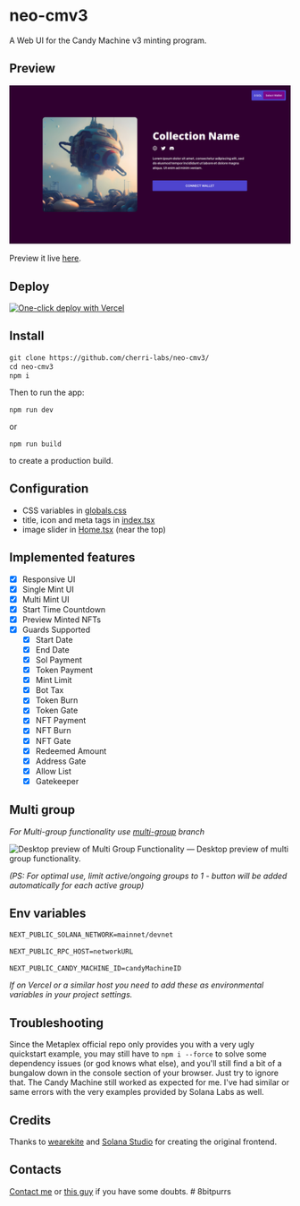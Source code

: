 # neo-cmv3

A Web UI for the Candy Machine v3 minting program.

## Preview

![Desktop preview of Neo-CMv3](preview.png)

Preview it live [here](https://neo-cmv3.vercel.app/).

## Deploy

[![One-click deploy with Vercel](https://vercel.com/button)](https://vercel.com/new/clone?repository-url=https%3A%2F%2Fgithub.com%2Fcherrynoize%2Fneo-cmv3&env=NEXT_PUBLIC_SOLANA_NETWORK,NEXT_PUBLIC_RPC_HOST,NEXT_PUBLIC_CANDY_MACHINE_ID&project-name=neo-cmv3&repository-name=neo-cmv3)

## Install

    git clone https://github.com/cherri-labs/neo-cmv3/
    cd neo-cmv3
    npm i

Then to run the app:

    npm run dev

or

    npm run build

to create a production build.

## Configuration

- CSS variables in [globals.css](/styles/globals.css)
- title, icon and meta tags in [index.tsx](/pages/index.tsx)
- image slider in [Home.tsx](src/Home.tsx) (near the top)

## Implemented features

- [x] Responsive UI
- [x] Single Mint UI
- [x] Multi Mint UI
- [x] Start Time Countdown
- [x] Preview Minted NFTs
- [x] Guards Supported
  - [x] Start Date
  - [x] End Date
  - [x] Sol Payment
  - [x] Token Payment
  - [x] Mint Limit
  - [x] Bot Tax
  - [x] Token Burn
  - [x] Token Gate
  - [x] NFT Payment
  - [x] NFT Burn
  - [x] NFT Gate
  - [x] Redeemed Amount
  - [x] Address Gate
  - [x] Allow List
  - [x] Gatekeeper

## Multi group 

*For Multi-group functionality use [multi-group](/tree/multi-group) branch*

![Desktop preview of Multi Group Functionality](https://media.discordapp.net/attachments/621055440268165121/1080220611982401598/Mint_Groups.png)
— Desktop preview of multi group functionality.

*(PS: For optimal use, limit active/ongoing groups to 1 - button will be added automatically for each active group)*

## Env variables

```
NEXT_PUBLIC_SOLANA_NETWORK=mainnet/devnet
```
```
NEXT_PUBLIC_RPC_HOST=networkURL
```
```
NEXT_PUBLIC_CANDY_MACHINE_ID=candyMachineID
```
*If on Vercel or a similar host you need to add these as environmental variables in your project settings.*

## Troubleshooting

Since the Metaplex official repo only provides you with a very
ugly quickstart example, you may still have to `npm i --force` to
solve some dependency issues (or god knows what else),
and you'll still find a bit of a bungalow down in the console
section of your browser. Just try to ignore that. The Candy Machine
still worked as expected for me. I've had similar or same errors
with the very examples provided by Solana Labs as well.

## Credits

Thanks to [wearekite](https://github.com/wearekite/candy-machine-v3-ui) and [Solana Studio](https://github.com/Solana-Studio) for creating the original frontend.

## Contacts

[Contact me](https://cherrynoize.github.io/#/contacts) or [this guy](mailto:hello@kite.studio) if you have some doubts.
#   8 b i t p u r r s 
 
 
